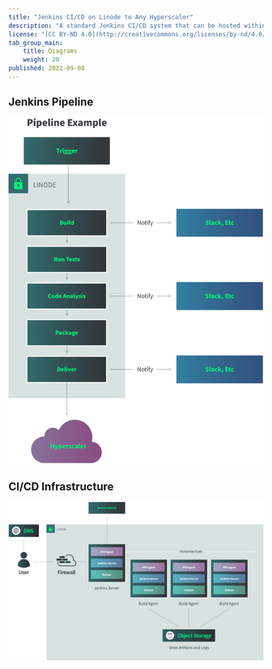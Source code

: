 ```yaml
---
title: "Jenkins CI/CD on Linode to Any Hyperscaler"
description: "A standard Jenkins CI/CD system that can be hosted within Linode and any outside hosting environment"
license: "[CC BY-ND 4.0](http://creativecommons.org/licenses/by-nd/4.0/)"
tab_group_main:
    title: Diagrams
    weight: 20
published: 2022-09-08
---
```


## Jenkins Pipeline

!["Jenkins pipeline example architecture"](jenkins-ci-cd-1.jpg)

## CI/CD Infrastructure

!["CI/CD infrastructure reference architecture"](jenkins-ci-cd-2.jpg)